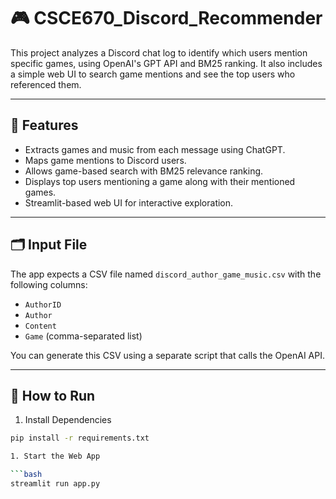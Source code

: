 # 🎮 CSCE670_Discord_Recommender

This project analyzes a Discord chat log to identify which users mention specific games, using OpenAI's GPT API and BM25 ranking. It also includes a simple web UI to search game mentions and see the top users who referenced them.

---

## 🔧 Features

- Extracts games and music from each message using ChatGPT.
- Maps game mentions to Discord users.
- Allows game-based search with BM25 relevance ranking.
- Displays top users mentioning a game along with their mentioned games.
- Streamlit-based web UI for interactive exploration.

---

## 🗂️ Input File

The app expects a CSV file named `discord_author_game_music.csv` with the following columns:

- `AuthorID`
- `Author`
- `Content`
- `Game` (comma-separated list)

You can generate this CSV using a separate script that calls the OpenAI API.

---

## 🚀 How to Run

1. Install Dependencies

```bash
pip install -r requirements.txt

1. Start the Web App

```bash
streamlit run app.py